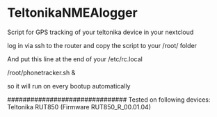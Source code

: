 # TeltonikaNMEAlogger
Script for GPS tracking of your teltonika device in your nextcloud

log in via ssh to the router and copy the script to your /root/ folder

And put this line at the end of your /etc/rc.local

/root/phonetracker.sh &

so it will run on every bootup automatically

###############################
Tested on following devices:
Teltonika RUT850 (Firmware RUT850_R_00.01.04)
